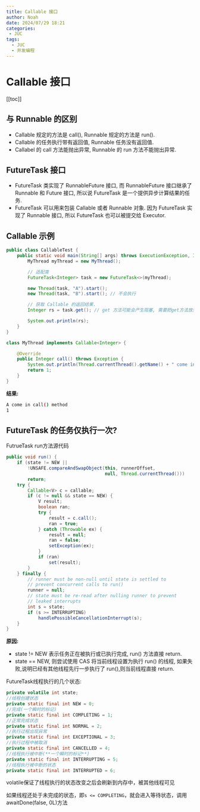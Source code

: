 ```yaml
---
title: Callable 接口
author: Noah
date: 2024/07/29 18:21
categories: 
 - JUC
tags:
  - JUC
  - 并发编程
---
```

# Callable 接口

[[toc]]

## 与 Runnable 的区别

- Callable 规定的方法是 call(), Runnable 规定的方法是 run().
- Callable 的任务执行带有返回值, Runnable 任务没有返回值.
- Callabel 的 call 方法能抛出异常, Runnable 的 run 方法不能抛出异常.

## FutureTask 接口

- FutureTask 类实现了 RunnableFuture 接口, 而 RunnableFuture 接口继承了 Runnable 和 Future 接口, 所以说 FutureTask 是一个提供异步计算结果的任务.
- FutureTask 可以用来包装 Callable 或者 Runnable 对象. 因为 FutureTask 实现了 Runnable 接口, 所以 FutureTask 也可以被提交给 Executor.

## Callable 示例

```java
public class CallableTest {
    public static void main(String[] args) throws ExecutionException, InterruptedException {
        MyThread myThread = new MyThread();

        // 适配类
        FutureTask<Integer> task = new FutureTask<>(myThread);

        new Thread(task, "A").start();
        new Thread(task, "B").start(); // 不会执行

        // 获取 Callable 的返回结果.
        Integer rs = task.get(); // get 方法可能会产生阻塞, 需要把get方法放到最后. 或者使用异步通讯处理.

        System.out.println(rs);
    }
}

class MyThread implements Callable<Integer> {

    @Override
    public Integer call() throws Exception {
        System.out.println(Thread.currentThread().getName() + " come in call() method");
        return 1;
    }
}
```

**结果:**

```bash
A come in call() method
1
```

## FutureTask 的任务仅执行一次?

FutrueTask run方法源代码

```java
public void run() {
    if (state != NEW ||
        !UNSAFE.compareAndSwapObject(this, runnerOffset,
                                     null, Thread.currentThread()))
        return;
    try {
        Callable<V> c = callable;
        if (c != null && state == NEW) {
            V result;
            boolean ran;
            try {
                result = c.call();
                ran = true;
            } catch (Throwable ex) {
                result = null;
                ran = false;
                setException(ex);
            }
            if (ran)
                set(result);
        }
    } finally {
        // runner must be non-null until state is settled to
        // prevent concurrent calls to run()
        runner = null;
        // state must be re-read after nulling runner to prevent
        // leaked interrupts
        int s = state;
        if (s >= INTERRUPTING)
            handlePossibleCancellationInterrupt(s);
    }
}
```

**原因:**

- state != NEW 表示任务正在被执行或已执行完成, run() 方法直接 return.
- state == NEW, 则尝试使用 CAS 将当前线程设置为执行 run() 的线程, 如果失败,说明已经有其他线程先行一步执行了 run(),则当前线程直接 return.

FutureTask线程执行的几个状态:

``` java
private volatile int state;
//线程创建状态
private static final int NEW = 0;
//完成(一个瞬时的标记)   
private static final int COMPLETING = 1;
//正常完成状态
private static final int NORMAL = 2;
//执行过程出现异常
private static final int EXCEPTIONAL = 3;
//执行过程中被取消
private static final int CANCELLED = 4;
//线程执行被中断(**一个瞬时的标记**)
private static final int INTERRUPTING = 5;
//线程执行被中断的状态
private static final int INTERRUPTED = 6;
```

volatile保证了线程执行的状态改变之后会刷新到内存中，被其他线程可见

如果线程还处于未完成的状态，即`s <= COMPLETING`，就会进入等待状态，调用awaitDone(false, 0L)方法
